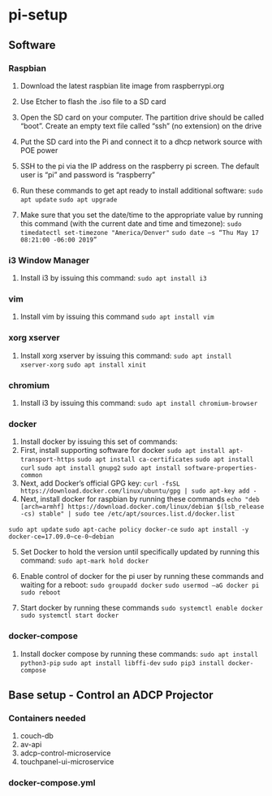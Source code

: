 # pi-setup

## Software
### Raspbian
1)	Download the latest raspbian lite image from raspberrypi.org
2)	Use Etcher to flash the .iso file to a SD card
 
3)	Open the SD card on your computer.  The partition drive should be called “boot”.  Create an empty text file called “ssh” (no extension) on the drive
4)	Put the SD card into the Pi and connect it to a dhcp network source with POE power
5)	SSH to the pi via the IP address on the raspberry pi screen.  The default user is “pi” and password is “raspberry”
6)	Run these commands to get apt ready to install additional software:
`sudo apt update`
`sudo apt upgrade`
7)	Make sure that you set the date/time to the appropriate value by running this command (with the current date and time and timezone):
`sudo timedatectl set-timezone "America/Denver"`
`sudo date –s “Thu May 17 08:21:00 -06:00 2019”`

### i3 Window Manager
1)	Install i3 by issuing this command:
`sudo apt install i3`

### vim
1)	Install vim by issuing this command
`sudo apt install vim`

### xorg xserver
1)	Install xorg xserver by issuing this command:
`sudo apt install xserver-xorg`
`sudo apt install xinit`

### chromium
1)	Install i3 by issuing this command:
`sudo apt install chromium-browser`

### docker
1)	Install docker by issuing this set of commands:
2)	First, install supporting software for docker
`sudo apt install apt-transport-https`
`sudo apt install ca-certificates`
`sudo apt install curl`
`sudo apt install gnupg2`
`sudo apt install software-properties-common`
3)	Next, add Docker’s official GPG key:
`curl -fsSL https://download.docker.com/linux/ubuntu/gpg | sudo apt-key add -`
4)	 Next, install docker for raspbian by running these commands
`echo "deb [arch=armhf] https://download.docker.com/linux/debian $(lsb_release -cs) stable" | sudo tee /etc/apt/sources.list.d/docker.list`

`sudo apt update`
`sudo apt-cache policy docker-ce`
`sudo apt install -y docker-ce=17.09.0~ce-0~debian`

5)	Set Docker to hold the version until specifically updated by running this command:
`sudo apt-mark hold docker`

6)	Enable control of docker for the pi user by running these commands and waiting for a reboot:
`sudo groupadd docker`
`sudo usermod –aG docker pi`
`sudo reboot`

7)	Start docker by running these commands
`sudo systemctl enable docker`
`sudo systemctl start docker`

### docker-compose
1)	Install docker compose by running these commands:
`sudo apt install python3-pip`
`sudo apt install libffi-dev`
`sudo pip3 install docker-compose`

## Base setup - Control an ADCP Projector
### Containers needed
1) couch-db
2) av-api
3) adcp-control-microservice
4) touchpanel-ui-microservice

### docker-compose.yml

